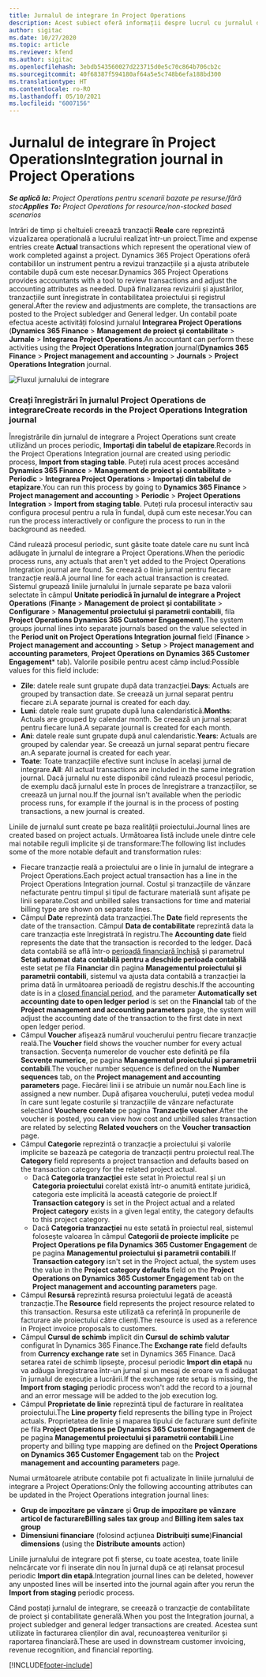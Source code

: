 ```yaml
---
title: Jurnalul de integrare în Project Operations
description: Acest subiect oferă informații despre lucrul cu jurnalul de integrare în Project Operations.
author: sigitac
ms.date: 10/27/2020
ms.topic: article
ms.reviewer: kfend
ms.author: sigitac
ms.openlocfilehash: 3ebdb543560027d223715d0e5c70c864b706cb2c
ms.sourcegitcommit: 40f68387f594180af64a5e5c748b6efa188bd300
ms.translationtype: HT
ms.contentlocale: ro-RO
ms.lasthandoff: 05/10/2021
ms.locfileid: "6007156"
---
```

# <a name="integration-journal-in-project-operations"></a><span data-ttu-id="e761d-103">Jurnalul de integrare în Project Operations</span><span class="sxs-lookup"><span data-stu-id="e761d-103">Integration journal in Project Operations</span></span>

<span data-ttu-id="e761d-104">_**Se aplică la:** Project Operations pentru scenarii bazate pe resurse/fără stoc_</span><span class="sxs-lookup"><span data-stu-id="e761d-104">_**Applies To:** Project Operations for resource/non-stocked based scenarios_</span></span>

<span data-ttu-id="e761d-105">Intrări de timp și cheltuieli creează tranzacții **Reale** care reprezintă vizualizarea operațională a lucrului realizat într-un proiect.</span><span class="sxs-lookup"><span data-stu-id="e761d-105">Time and expense entries create **Actual** transactions which represent the operational view of work completed against a project.</span></span> <span data-ttu-id="e761d-106">Dynamics 365 Project Operations oferă contabililor un instrument pentru a revizui tranzacțiile și a ajusta atributele contabile după cum este necesar.</span><span class="sxs-lookup"><span data-stu-id="e761d-106">Dynamics 365 Project Operations provides accountants with a tool to review transactions and adjust the accounting attributes as needed.</span></span> <span data-ttu-id="e761d-107">După finalizarea revizuirii și ajustărilor, tranzacțiile sunt înregistrate în contabilitatea proiectului și registrul general.</span><span class="sxs-lookup"><span data-stu-id="e761d-107">After the review and adjustments are complete, the transactions are posted to the Project subledger and General ledger.</span></span> <span data-ttu-id="e761d-108">Un contabil poate efectua aceste activități folosind jurnalul **Integrarea Project Operations** (**Dynamics 365 Finance** > **Management de proiect și contabilitate** > **Jurnale** > **Integrarea Project Operations**.</span><span class="sxs-lookup"><span data-stu-id="e761d-108">An accountant can perform these activities using the **Project Operations Integration** journal(**Dynamics 365 Finance** > **Project management and accounting** > **Journals** > **Project Operations Integration** journal.</span></span>

![Fluxul jurnalului de integrare](./media/IntegrationJournal.png)

### <a name="create-records-in-the-project-operations-integration-journal"></a><span data-ttu-id="e761d-110">Creați înregistrări în jurnalul Project Operations de integrare</span><span class="sxs-lookup"><span data-stu-id="e761d-110">Create records in the Project Operations Integration journal</span></span>

<span data-ttu-id="e761d-111">Înregistrările din jurnalul de integrare a Project Operations sunt create utilizând un proces periodic, **Importați din tabelul de etapizare**.</span><span class="sxs-lookup"><span data-stu-id="e761d-111">Records in the Project Operations Integration journal are created using periodic process, **Import from staging table**.</span></span> <span data-ttu-id="e761d-112">Puteți rula acest proces accesând **Dynamics 365 Finance** > **Management de proiect și contabilitate** > **Periodic** > **Integrarea Project Operations** > **Importați din tabelul de etapizare**.</span><span class="sxs-lookup"><span data-stu-id="e761d-112">You can run this process by going to **Dynamics 365 Finance** > **Project management and accounting** > **Periodic** > **Project Operations Integration** > **Import from staging table**.</span></span> <span data-ttu-id="e761d-113">Puteți rula procesul interactiv sau configura procesul pentru a rula în fundal, după cum este necesar.</span><span class="sxs-lookup"><span data-stu-id="e761d-113">You can run the process interactively or configure the process to run in the background as needed.</span></span>

<span data-ttu-id="e761d-114">Când rulează procesul periodic, sunt găsite toate datele care nu sunt încă adăugate în jurnalul de integrare a Project Operations.</span><span class="sxs-lookup"><span data-stu-id="e761d-114">When the periodic process runs, any actuals that aren't yet added to the Project Operations Integration journal are found.</span></span> <span data-ttu-id="e761d-115">Se creează o linie jurnal pentru fiecare tranzacție reală.</span><span class="sxs-lookup"><span data-stu-id="e761d-115">A journal line for each actual transaction is created.</span></span>
<span data-ttu-id="e761d-116">Sistemul grupează liniile jurnalului în jurnale separate pe baza valorii selectate în câmpul **Unitate periodică în jurnalul de integrare a Project Operations** (**Finanțe** > **Management de proiect și contabilitate** > **Configurare** > **Managementul proiectului și parametrii contabili**, fila **Project Operations Dynamics 365 Customer Engagement**).</span><span class="sxs-lookup"><span data-stu-id="e761d-116">The system groups journal lines into separate journals based on the value selected in the **Period unit on Project Operations Integration journal** field (**Finance** > **Project management and accounting** > **Setup** > **Project management and accounting parameters**, **Project Operations on Dynamics 365 Customer Engagement**\* tab).</span></span> <span data-ttu-id="e761d-117">Valorile posibile pentru acest câmp includ:</span><span class="sxs-lookup"><span data-stu-id="e761d-117">Possible values for this field include:</span></span>

  - <span data-ttu-id="e761d-118">**Zile**: datele reale sunt grupate după data tranzacției.</span><span class="sxs-lookup"><span data-stu-id="e761d-118">**Days**: Actuals are grouped by transaction date.</span></span> <span data-ttu-id="e761d-119">Se creează un jurnal separat pentru fiecare zi.</span><span class="sxs-lookup"><span data-stu-id="e761d-119">A separate journal is created for each day.</span></span>
  - <span data-ttu-id="e761d-120">**Luni**: datele reale sunt grupate după luna calendaristică.</span><span class="sxs-lookup"><span data-stu-id="e761d-120">**Months**: Actuals are grouped by calendar month.</span></span> <span data-ttu-id="e761d-121">Se creează un jurnal separat pentru fiecare lună.</span><span class="sxs-lookup"><span data-stu-id="e761d-121">A separate journal is created for each month.</span></span>
  - <span data-ttu-id="e761d-122">**Ani**: datele reale sunt grupate după anul calendaristic.</span><span class="sxs-lookup"><span data-stu-id="e761d-122">**Years**: Actuals are grouped by calendar year.</span></span> <span data-ttu-id="e761d-123">Se creează un jurnal separat pentru fiecare an.</span><span class="sxs-lookup"><span data-stu-id="e761d-123">A separate journal is created for each year.</span></span>
  - <span data-ttu-id="e761d-124">**Toate**: Toate tranzacțiile efective sunt incluse în același jurnal de integrare.</span><span class="sxs-lookup"><span data-stu-id="e761d-124">**All**: All actual transactions are included in the same integration journal.</span></span> <span data-ttu-id="e761d-125">Dacă jurnalul nu este disponibil când rulează procesul periodic, de exemplu dacă jurnalul este în proces de înregistrare a tranzacțiilor, se creează un jurnal nou.</span><span class="sxs-lookup"><span data-stu-id="e761d-125">If the journal isn't available when the periodic process runs, for example if the journal is in the process of posting transactions, a new journal is created.</span></span>

<span data-ttu-id="e761d-126">Liniile de jurnalul sunt create pe baza realității proiectului.</span><span class="sxs-lookup"><span data-stu-id="e761d-126">Journal lines are created based on project actuals.</span></span> <span data-ttu-id="e761d-127">Următoarea listă include unele dintre cele mai notabile reguli implicite și de transformare:</span><span class="sxs-lookup"><span data-stu-id="e761d-127">The following list includes some of the more notable default and transformation rules:</span></span>

  - <span data-ttu-id="e761d-128">Fiecare tranzacție reală a proiectului are o linie în jurnalul de integrare a Project Operations.</span><span class="sxs-lookup"><span data-stu-id="e761d-128">Each project actual transaction has a line in the Project Operations Integration journal.</span></span> <span data-ttu-id="e761d-129">Costul și tranzacțiile de vânzare nefacturate pentru timpul și tipul de facturare materială sunt afișate pe linii separate.</span><span class="sxs-lookup"><span data-stu-id="e761d-129">Cost and unbilled sales transactions for time and material billing type are shown on separate lines.</span></span>
  - <span data-ttu-id="e761d-130">Câmpul **Date** reprezintă data tranzacției.</span><span class="sxs-lookup"><span data-stu-id="e761d-130">The **Date** field represents the date of the transaction.</span></span> <span data-ttu-id="e761d-131">Câmpul **Data de contabilitate** reprezintă data la care tranzacția este înregistrată în registru.</span><span class="sxs-lookup"><span data-stu-id="e761d-131">The **Accounting date** field represents the date that the transaction is recorded to the ledger.</span></span> <span data-ttu-id="e761d-132">Dacă data contabilă se află într-o [perioadă financiară închisă](/dynamics365/finance/general-ledger/close-general-ledger-at-period-end) și parametrul **Setați automat data contabilă pentru a deschide perioada contabilă** este setat pe fila **Financiar** din pagina **Managementul proiectului și parametrii contabili**, sistemul va ajusta data contabilă a tranzacției la prima dată în următoarea perioadă de registru deschis.</span><span class="sxs-lookup"><span data-stu-id="e761d-132">If the accounting date is in a [closed financial period](/dynamics365/finance/general-ledger/close-general-ledger-at-period-end), and the parameter **Automatically set accounting date to open ledger period** is set on the **Financial** tab of the **Project management and accounting parameters** page, the system will adjust the accounting date of the transaction to the first date in next open ledger period.</span></span>
  - <span data-ttu-id="e761d-133">Câmpul **Voucher** afișează numărul voucherului pentru fiecare tranzacție reală.</span><span class="sxs-lookup"><span data-stu-id="e761d-133">The **Voucher** field shows the voucher number for every actual transaction.</span></span> <span data-ttu-id="e761d-134">Secvența numerelor de voucher este definită pe fila **Secvențe numerice**, pe pagina **Managementul proiectului și parametrii contabili**.</span><span class="sxs-lookup"><span data-stu-id="e761d-134">The voucher number sequence is defined on the **Number sequences** tab, on the **Project management and accounting parameters** page.</span></span> <span data-ttu-id="e761d-135">Fiecărei linii i se atribuie un număr nou.</span><span class="sxs-lookup"><span data-stu-id="e761d-135">Each line is assigned a new number.</span></span> <span data-ttu-id="e761d-136">După afișarea voucherului, puteți vedea modul în care sunt legate costurile și tranzacțiile de vânzare nefacturate selectând **Vouchere corelate** pe pagina **Tranzacție voucher**.</span><span class="sxs-lookup"><span data-stu-id="e761d-136">After the voucher is posted, you can view how cost and unbilled sales transaction are related by selecting **Related vouchers** on the **Voucher transaction** page.</span></span>
  - <span data-ttu-id="e761d-137">Câmpul **Categorie** reprezintă o tranzacție a proiectului și valorile implicite se bazează pe categoria de tranzacții pentru proiectul real.</span><span class="sxs-lookup"><span data-stu-id="e761d-137">The **Category** field represents a project transaction and defaults based on the transaction category for the related project actual.</span></span>
    - <span data-ttu-id="e761d-138">Dacă **Categoria tranzacției** este setat în Proiectul real și un **Categoria proiectului** corelat există într-o anumită entitate juridică, categoria este implicită la această categorie de proiect.</span><span class="sxs-lookup"><span data-stu-id="e761d-138">If **Transaction category** is set in the Project actual and a related **Project category** exists in a given legal entity, the category defaults to this project category.</span></span>
    - <span data-ttu-id="e761d-139">Dacă **Categoria tranzacției** nu este setată în proiectul real, sistemul folosește valoarea în câmpul **Categorii de proiecte implicite** pe **Project Operations pe fila Dynamics 365 Customer Engagement** de pe pagina **Managementul proiectului și parametrii contabili**.</span><span class="sxs-lookup"><span data-stu-id="e761d-139">If **Transaction category** isn't set in the Project actual, the system uses the value in the **Project category defaults** field on the **Project Operations on Dynamics 365 Customer Engagement** tab on the **Project management and accounting parameters** page.</span></span>
  - <span data-ttu-id="e761d-140">Câmpul **Resursă** reprezintă resursa proiectului legată de această tranzacție.</span><span class="sxs-lookup"><span data-stu-id="e761d-140">The **Resource** field represents the project resource related to this transaction.</span></span> <span data-ttu-id="e761d-141">Resursa este utilizată ca referință în propunerile de facturare ale proiectului către clienți.</span><span class="sxs-lookup"><span data-stu-id="e761d-141">The resource is used as a reference in Project invoice proposals to customers.</span></span>
  - <span data-ttu-id="e761d-142">Câmpul **Cursul de schimb** implicit din **Cursul de schimb valutar** configurat în Dynamics 365 Finance.</span><span class="sxs-lookup"><span data-stu-id="e761d-142">The **Exchange rate** field defaults from **Currency exchange rate** set in Dynamics 365 Finance.</span></span> <span data-ttu-id="e761d-143">Dacă setarea ratei de schimb lipsește, procesul periodic **Import din etapă** nu va adăuga înregistrarea într-un jurnal și un mesaj de eroare va fi adăugat în jurnalul de execuție a lucrării.</span><span class="sxs-lookup"><span data-stu-id="e761d-143">If the exchange rate setup is missing, the **Import from staging** periodic process won't add the record to a journal and an error message will be added to the job execution log.</span></span>
  - <span data-ttu-id="e761d-144">Câmpul **Proprietate de linie** reprezintă tipul de facturare în realitatea proiectului.</span><span class="sxs-lookup"><span data-stu-id="e761d-144">The **Line property** field represents the billing type in Project actuals.</span></span> <span data-ttu-id="e761d-145">Proprietatea de linie și maparea tipului de facturare sunt definite pe fila **Project Operations pe Dynamics 365 Customer Engagement** de pe pagina **Managementul proiectului și parametrii contabili**.</span><span class="sxs-lookup"><span data-stu-id="e761d-145">Line property and billing type mapping are defined on the **Project Operations on Dynamics 365 Customer Engagement** tab on the **Project management and accounting parameters** page.</span></span>

<span data-ttu-id="e761d-146">Numai următoarele atribute contabile pot fi actualizate în liniile jurnalului de integrare a Project Operations:</span><span class="sxs-lookup"><span data-stu-id="e761d-146">Only the following accounting attributes can be updated in the Project Operations integration journal lines:</span></span>

- <span data-ttu-id="e761d-147">**Grup de impozitare pe vânzare** și **Grup de impozitare pe vânzare articol de facturare**</span><span class="sxs-lookup"><span data-stu-id="e761d-147">**Billing sales tax group** and **Billing item sales tax group**</span></span>
- <span data-ttu-id="e761d-148">**Dimensiuni financiare** (folosind acțiunea **Distribuiți sume**)</span><span class="sxs-lookup"><span data-stu-id="e761d-148">**Financial dimensions** (using the **Distribute amounts** action)</span></span>

<span data-ttu-id="e761d-149">Liniile jurnalului de integrare pot fi șterse, cu toate acestea, toate liniile neîncărcate vor fi inserate din nou în jurnal după ce ați relansat procesul periodic **Import din etapă**.</span><span class="sxs-lookup"><span data-stu-id="e761d-149">Integration journal lines can be deleted, however any unposted lines will be inserted into the journal again after you rerun the **Import from staging** periodic process.</span></span>

<span data-ttu-id="e761d-150">Când postați jurnalul de integrare, se creează o tranzacție de contabilitate de proiect și contabilitate generală.</span><span class="sxs-lookup"><span data-stu-id="e761d-150">When you post the Integration journal, a project subledger and general ledger transactions are created.</span></span> <span data-ttu-id="e761d-151">Acestea sunt utilizate în facturarea clienților din aval, recunoașterea veniturilor și raportarea financiară.</span><span class="sxs-lookup"><span data-stu-id="e761d-151">These are used in downstream customer invoicing, revenue recognition, and financial reporting.</span></span>


[!INCLUDE[footer-include](../includes/footer-banner.md)]